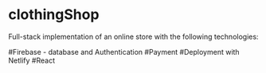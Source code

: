 # clothingShop

Full-stack implementation of an online store with the following technologies:

#Firebase - database and Authentication
#Payment 
#Deployment with Netlify
#React
